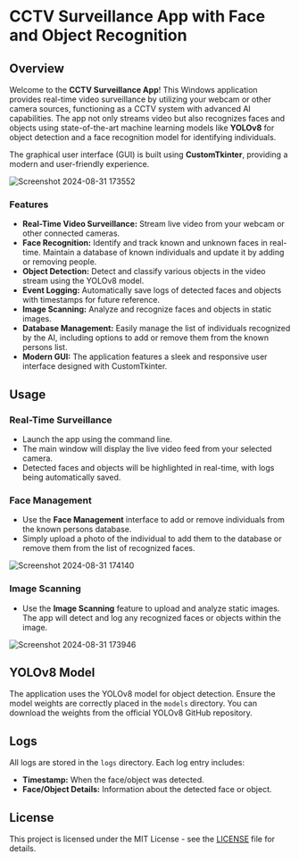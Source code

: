 # CCTV Surveillance App with Face and Object Recognition

## Overview

Welcome to the **CCTV Surveillance App**! This Windows application provides real-time video surveillance by utilizing your webcam or other camera sources, functioning as a CCTV system with advanced AI capabilities. The app not only streams video but also recognizes faces and objects using state-of-the-art machine learning models like **YOLOv8** for object detection and a face recognition model for identifying individuals.

The graphical user interface (GUI) is built using **CustomTkinter**, providing a modern and user-friendly experience.

![Screenshot 2024-08-31 173552](https://github.com/user-attachments/assets/a53dafb5-57c1-47c8-b5ea-ba5affb0b0f3)

### Features

- **Real-Time Video Surveillance:** Stream live video from your webcam or other connected cameras.
- **Face Recognition:** Identify and track known and unknown faces in real-time. Maintain a database of known individuals and update it by adding or removing people.
- **Object Detection:** Detect and classify various objects in the video stream using the YOLOv8 model.
- **Event Logging:** Automatically save logs of detected faces and objects with timestamps for future reference.
- **Image Scanning:** Analyze and recognize faces and objects in static images.
- **Database Management:** Easily manage the list of individuals recognized by the AI, including options to add or remove them from the known persons list.
- **Modern GUI:** The application features a sleek and responsive user interface designed with CustomTkinter.

## Usage

### Real-Time Surveillance

- Launch the app using the command line.
- The main window will display the live video feed from your selected camera.
- Detected faces and objects will be highlighted in real-time, with logs being automatically saved.


### Face Management

- Use the **Face Management** interface to add or remove individuals from the known persons database.
- Simply upload a photo of the individual to add them to the database or remove them from the list of recognized faces.

![Screenshot 2024-08-31 174140](https://github.com/user-attachments/assets/6d4852af-55b6-4d99-b11e-ae892981db53)


### Image Scanning

- Use the **Image Scanning** feature to upload and analyze static images. The app will detect and log any recognized faces or objects within the image.

![Screenshot 2024-08-31 173946](https://github.com/user-attachments/assets/f0f25bfe-dd9d-4c73-8207-ec5532737153)


## YOLOv8 Model

The application uses the YOLOv8 model for object detection. Ensure the model weights are correctly placed in the `models` directory. You can download the weights from the official YOLOv8 GitHub repository.

## Logs

All logs are stored in the `logs` directory. Each log entry includes:

- **Timestamp:** When the face/object was detected.
- **Face/Object Details:** Information about the detected face or object.

## License

This project is licensed under the MIT License - see the [LICENSE](LICENSE) file for details.
